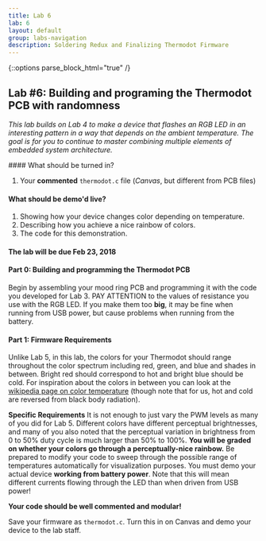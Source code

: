 ```yaml
---
title: Lab 6
lab: 6
layout: default
group: labs-navigation
description: Soldering Redux and Finalizing Thermodot Firmware
---
```


{::options parse_block_html="true" /}

## Lab #6: Building and programing the Thermodot PCB with randomness

_This lab builds on Lab 4 to make a device that flashes an RGB LED in an interesting pattern in
a way that depends on the ambient temperature. The goal is for you to continue to master
combining multiple elements of embedded system architecture._


<div class="alert alert-danger" role="alert">
#### What should be turned in?

  1. Your **commented** `thermodot.c` file (_Canvas_, but different from PCB files)

#### What should be demo'd live?
  1. Showing how your device changes color depending on temperature.
  2. Describing how you achieve a nice rainbow of colors.
  3. The code for this demonstration.

#### The lab will be due Feb 23, 2018

</div>

#### Part 0: Building and programming the Thermodot PCB

Begin by assembling your mood ring PCB and programming it with the code you
developed for Lab 3. PAY ATTENTION to the values of resistance you use with the
RGB LED. If you make them too **big**, it may be fine when running from USB power,
but cause problems when running from the battery.

#### Part 1: Firmware Requirements

Unlike Lab 5, in this lab, the colors for your Thermodot should range throughout
the color spectrum including red, green, and blue and shades in between. Bright red
should correspond to hot and bright blue should be cold. For inspiration about
the colors in between you can look at the [wikipedia page on color temperature](https://en.wikipedia.org/wiki/Color_temperature) (though note that
for us, hot and cold are reversed from black body radiation).

**Specific Requirements** It is not enough to just vary the PWM levels as many
of you did for Lab 5. Different colors have different perceptual brightnesses,
and many of you also noted that the perceptual variation in brightness from 0
to 50% duty cycle is much larger than 50% to 100%. __You will be graded on whether
your colors go through a perceptually-nice rainbow.__ Be prepared to modify your
code to sweep through the possible range of temperatures automatically for
visualization purposes. You must demo your actual device **working from battery
power**. Note that this will mean different currents flowing through the LED than
when driven from USB power!

**Your code should be well commented and modular!**

Save your firmware as `thermodot.c`. Turn this in on Canvas and demo your
device to the lab staff.
